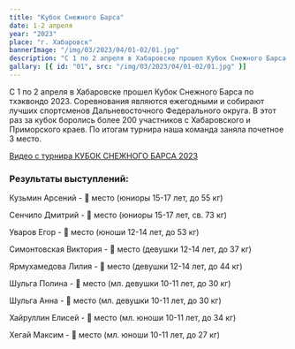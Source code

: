 ```yaml
---
title: "Кубок Снежного Барса"
date: 1-2 апреля
year: "2023"
place: "г. Хабаровск"
bannerImage: "/img/03/2023/04/01-02/01.jpg"
description: "С 1 по 2 апреля в Хабаровске прошел Кубок Снежного Барса по тхэквондо 2023. Соревнования являются ежегодными и собирают лучших спортсменов Дальневосточного Федерального округа. В этот раз за кубок боролись более 200 участников с Хабаровского и Приморского краев. По итогам турнира наша команда заняла почетное 3 место."
gallary: [{ id: "01", src: "/img/03/2023/04/01-02/01.jpg" }]
---
```


С 1 по 2 апреля в Хабаровске прошел Кубок Снежного Барса по тхэквондо 2023. Соревнования являются ежегодными и собирают лучших спортсменов Дальневосточного Федерального округа. В этот раз за кубок боролись более 200 участников с Хабаровского и Приморского краев. По итогам турнира наша команда заняла почетное 3 место.

[Видео с турнира КУБОК СНЕЖНОГО БАРСА 2023](https://youtube.com/playlist?list=PLN7xntUriWXdV5pCYPC3h2rixf9TAVBNw)

### Результаты выступлений:

Кузьмин Арсений - 🥇 место (юниоры 15-17 лет, до 55 кг)

Сенчило Дмитрий - 🥇 место (юниоры 15-17 лет, св. 73 кг)

Уваров Егор - 🥇 место (юноши 12-14 лет, до 53 кг)

Симонтовская Виктория - 🥈 место (девушки 12-14 лет, до 37 кг)

Ярмухамедова Лилия - 🥈 место (девушки 12-14 лет, до 44 кг)

Шульга Полина - 🥇 место (мл. девушки 10-11 лет, до 30 кг)

Шульга Анна - 🥈 место (мл. девушки 10-11 лет, до 30 кг)

Хайруллин Елисей - 🥈 место (мл. юноши 10-11 лет, до 34 кг)

Хегай Максим - 🥉 место (мл. юноши 10-11 лет, до 27 кг)
